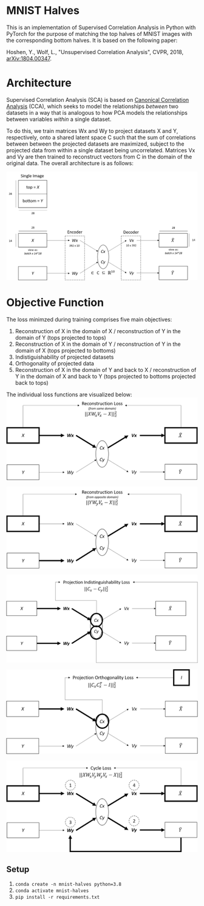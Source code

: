 # MNIST Halves

This is an implementation of Supervised Correlation Analysis in Python with PyTorch for the purpose of matching the top halves of MNIST images with the corresponding bottom halves. It is based on the following paper:

Hoshen, Y.,  Wolf, L.,  "Unsupervised Correlation Analysis", CVPR, 2018, [arXiv:1804.00347](https://arxiv.org/pdf/1804.00347.pdf).

# Architecture

Supervised Correlation Analysis (SCA) is based on [Canonical Correlation Analysis](https://en.wikipedia.org/wiki/Canonical_correlation) (CCA), which seeks to model the relationships *between* two datasets in a way that is analogous to how PCA models the relationships between variables *within* a single dataset. 

To do this, we train matrices Wx and Wy to project datasets X and Y, respectively, onto a shared latent space C such that the sum of correlations between between the projected datasets are maximized, subject to the projected data from within a single dataset being uncorrelated. Matrices Vx and Vy are then trained to reconstruct vectors from C in the domain of the original data. The overall architecture is as follows:

![image](images/architecture.png)

# Objective Function
The loss minimzed during training comprises five main objectives:
1. Reconstruction of X in the domain of X / reconstruction of Y in the domain of Y (tops projected to tops)
2. Reconstruction of X in the domain of Y / reconstruction of Y in the domain of X (tops projected to bottoms)
3. Indistiguishability of projected datasets
4. Orthogonality of projected data 
5. Reconstruction of X in the domain of Y and back to X / reconstruction of Y in the domain of X and back to Y (tops projected to bottoms projected back to tops)

The individual loss functions are visualized below:
![image](images/reconstruction_loss_same.png)

![image](images/reconstruction_loss_opposite.png)

![image](images/indistinguishability_loss.png)

![image](images/orthogonality_loss.png)

![image](images/cycle_loss.png)

## Setup
1. `conda create -n mnist-halves python=3.8`
2. `conda activate mnist-halves` 
3. `pip install -r requirements.txt`
